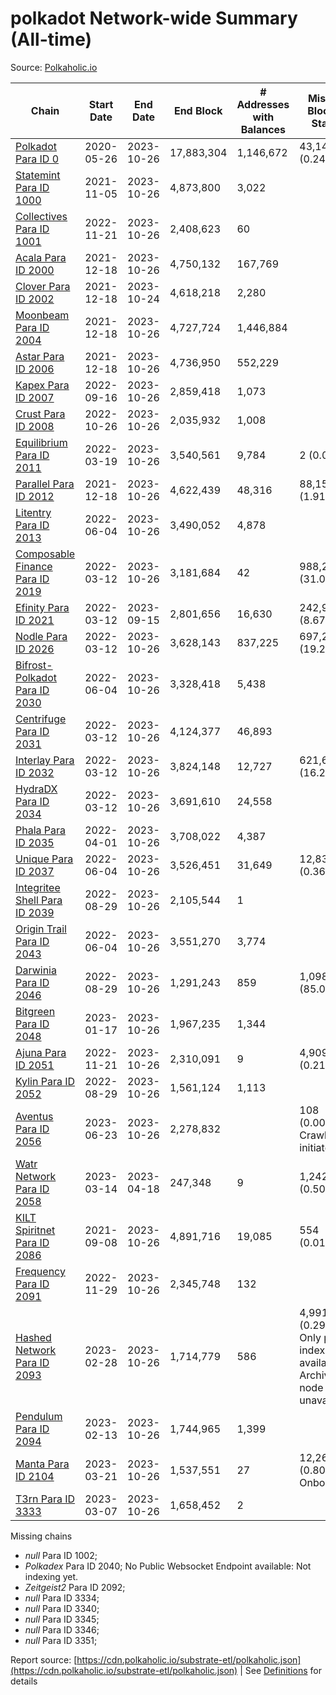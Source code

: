 # polkadot Network-wide Summary (All-time)

Source: [Polkaholic.io](https://polkaholic.io)


| Chain            | Start Date | End Date | End Block | # Addresses with Balances | Missing Blocks / Status |
| ---------------- | ---------- | ---------| --------- | ------------------------- | ----------------------- |
| [Polkadot Para ID 0](/polkadot/0-polkadot) | 2020-05-26 | 2023-10-26 | 17,883,304 |  1,146,672 | 43,144 (0.24%)  |
| [Statemint Para ID 1000](/polkadot/1000-statemint) | 2021-11-05 | 2023-10-26 | 4,873,800 |  3,022 |    |
| [Collectives Para ID 1001](/polkadot/1001-collectives) | 2022-11-21 | 2023-10-26 | 2,408,623 |  60 |    |
| [Acala Para ID 2000](/polkadot/2000-acala) | 2021-12-18 | 2023-10-26 | 4,750,132 |  167,769 |    |
| [Clover Para ID 2002](/polkadot/2002-clover) | 2021-12-18 | 2023-10-24 | 4,618,218 |  2,280 |    |
| [Moonbeam Para ID 2004](/polkadot/2004-moonbeam) | 2021-12-18 | 2023-10-26 | 4,727,724 |  1,446,884 |    |
| [Astar Para ID 2006](/polkadot/2006-astar) | 2021-12-18 | 2023-10-26 | 4,736,950 |  552,229 |    |
| [Kapex Para ID 2007](/polkadot/2007-kapex) | 2022-09-16 | 2023-10-26 | 2,859,418 |  1,073 |    |
| [Crust Para ID 2008](/polkadot/2008-crust) | 2022-10-26 | 2023-10-26 | 2,035,932 |  1,008 |    |
| [Equilibrium Para ID 2011](/polkadot/2011-equilibrium) | 2022-03-19 | 2023-10-26 | 3,540,561 |  9,784 | 2 (0.00%)  |
| [Parallel Para ID 2012](/polkadot/2012-parallel) | 2021-12-18 | 2023-10-26 | 4,622,439 |  48,316 | 88,152 (1.91%)  |
| [Litentry Para ID 2013](/polkadot/2013-litentry) | 2022-06-04 | 2023-10-26 | 3,490,052 |  4,878 |    |
| [Composable Finance Para ID 2019](/polkadot/2019-composable) | 2022-03-12 | 2023-10-26 | 3,181,684 |  42 | 988,228 (31.06%)  |
| [Efinity Para ID 2021](/polkadot/2021-efinity) | 2022-03-12 | 2023-09-15 | 2,801,656 |  16,630 | 242,949 (8.67%)  |
| [Nodle Para ID 2026](/polkadot/2026-nodle) | 2022-03-12 | 2023-10-26 | 3,628,143 |  837,225 | 697,249 (19.22%)  |
| [Bifrost-Polkadot Para ID 2030](/polkadot/2030-bifrost-dot) | 2022-06-04 | 2023-10-26 | 3,328,418 |  5,438 |    |
| [Centrifuge Para ID 2031](/polkadot/2031-centrifuge) | 2022-03-12 | 2023-10-26 | 4,124,377 |  46,893 |    |
| [Interlay Para ID 2032](/polkadot/2032-interlay) | 2022-03-12 | 2023-10-26 | 3,824,148 |  12,727 | 621,626 (16.26%)  |
| [HydraDX Para ID 2034](/polkadot/2034-hydradx) | 2022-03-12 | 2023-10-26 | 3,691,610 |  24,558 |    |
| [Phala Para ID 2035](/polkadot/2035-phala) | 2022-04-01 | 2023-10-26 | 3,708,022 |  4,387 |    |
| [Unique Para ID 2037](/polkadot/2037-unique) | 2022-06-04 | 2023-10-26 | 3,526,451 |  31,649 | 12,839 (0.36%)  |
| [Integritee Shell Para ID 2039](/polkadot/2039-integritee-shell) | 2022-08-29 | 2023-10-26 | 2,105,544 |  1 |    |
| [Origin Trail Para ID 2043](/polkadot/2043-origintrail) | 2022-06-04 | 2023-10-26 | 3,551,270 |  3,774 |    |
| [Darwinia Para ID 2046](/polkadot/2046-darwinia) | 2022-08-29 | 2023-10-26 | 1,291,243 |  859 | 1,098,047 (85.04%)  |
| [Bitgreen Para ID 2048](/polkadot/2048-bitgreen) | 2023-01-17 | 2023-10-26 | 1,967,235 |  1,344 |    |
| [Ajuna Para ID 2051](/polkadot/2051-ajuna) | 2022-11-21 | 2023-10-26 | 2,310,091 |  9 | 4,909 (0.21%)  |
| [Kylin Para ID 2052](/polkadot/2052-kylin) | 2022-08-29 | 2023-10-26 | 1,561,124 |  1,113 |    |
| [Aventus Para ID 2056](/polkadot/2056-aventus) | 2023-06-23 | 2023-10-26 | 2,278,832 |   | 108 (0.00%) Crawling initiated |
| [Watr Network Para ID 2058](/polkadot/2058-watr) | 2023-03-14 | 2023-04-18 | 247,348 |  9 | 1,242 (0.50%)  |
| [KILT Spiritnet Para ID 2086](/polkadot/2086-kilt) | 2021-09-08 | 2023-10-26 | 4,891,716 |  19,085 | 554 (0.01%)  |
| [Frequency Para ID 2091](/polkadot/2091-frequency) | 2022-11-29 | 2023-10-26 | 2,345,748 |  132 |    |
| [Hashed Network Para ID 2093](/polkadot/2093-hashed) | 2023-02-28 | 2023-10-26 | 1,714,779 |  586 | 4,991 (0.29%) Only partial index available: Archive node unavailable |
| [Pendulum Para ID 2094](/polkadot/2094-pendulum) | 2023-02-13 | 2023-10-26 | 1,744,965 |  1,399 |    |
| [Manta Para ID 2104](/polkadot/2104-manta) | 2023-03-21 | 2023-10-26 | 1,537,551 |  27 | 12,262 (0.80%) Onboarding |
| [T3rn Para ID 3333](/polkadot/3333-t3rn) | 2023-03-07 | 2023-10-26 | 1,658,452 |  2 |    |

Missing chains


* *null* Para ID 1002; 
* *Polkadex* Para ID 2040; No Public Websocket Endpoint available: Not indexing yet.
* *Zeitgeist2* Para ID 2092; 
* *null* Para ID 3334; 
* *null* Para ID 3340; 
* *null* Para ID 3345; 
* *null* Para ID 3346; 
* *null* Para ID 3351; 

Report source: [https://cdn.polkaholic.io/substrate-etl/polkaholic.json](https://cdn.polkaholic.io/substrate-etl/polkaholic.json) | See [Definitions](/DEFINITIONS.md) for details
